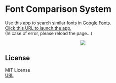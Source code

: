 # Font Comparison System

Use this app to search similar fonts in [Google Fonts](https://fonts.google.com/).  
[Click this URL to launch the app.](https://fontcomparisonsystem.herokuapp.com/)  
(In case of error, please reload the page...)


<div align="center"><img src="https://user-images.githubusercontent.com/40710706/111905014-f11a0180-8a8c-11eb-86f6-d8e07742d0fb.png"></div>

## License
MIT License  
[URL](https://github.com/sshhoo/fcs/blob/main/LICENSE)  
